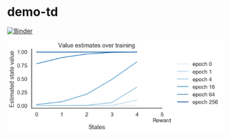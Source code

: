 # demo-td
[![Binder](https://mybinder.org/badge_logo.svg)](https://mybinder.org/v2/gh/qihongl/demo-td/master)
 

<img src="https://github.com/qihongl/demo-td/blob/master/imgs/val_deve.png" alt="value learning">
